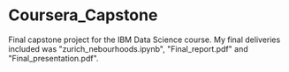 # Coursera_Capstone
Final capstone project for the IBM Data Science course. My final deliveries included was "zurich_nebourhoods.ipynb", "Final_report.pdf" and "Final_presentation.pdf".
